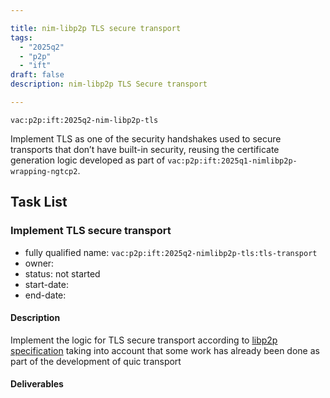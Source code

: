 ```yaml
---

title: nim-libp2p TLS secure transport
tags:
  - "2025q2"
  - "p2p"
  - "ift"
draft: false
description: nim-libp2p TLS Secure transport

---
```


`vac:p2p:ift:2025q2-nim-libp2p-tls`

Implement TLS as one of the security handshakes used to secure transports that don’t have built-in security,
reusing the certificate generation logic developed as part of `vac:p2p:ift:2025q1-nimlibp2p-wrapping-ngtcp2`.

## Task List

### Implement TLS secure transport

* fully qualified name: `vac:p2p:ift:2025q2-nimlibp2p-tls:tls-transport`
* owner:
* status: not started
* start-date:
* end-date:


#### Description
Implement the logic for TLS secure transport according to [libp2p specification](https://github.com/libp2p/specs/blob/master/tls/tls.md)
taking into account that some work has already been done as part of the development of quic transport


#### Deliverables

